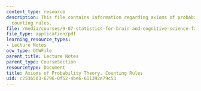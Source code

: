 ```yaml
---
content_type: resource
description: This file contains information regarding axioms of probability theory,
  counting rules.
file: /media/courses/9-07-statistics-for-brain-and-cognitive-science-fall-2016/c253650367960f524be6611392e79c53_MIT9_07F16_lec1.pdf
file_type: application/pdf
learning_resource_types:
- Lecture Notes
ocw_type: OCWFile
parent_title: Lecture Notes
parent_type: CourseSection
resourcetype: Document
title: Axioms of Probability Theory, Counting Rules
uid: c2536503-6796-0f52-4be6-611392e79c53
---
```

